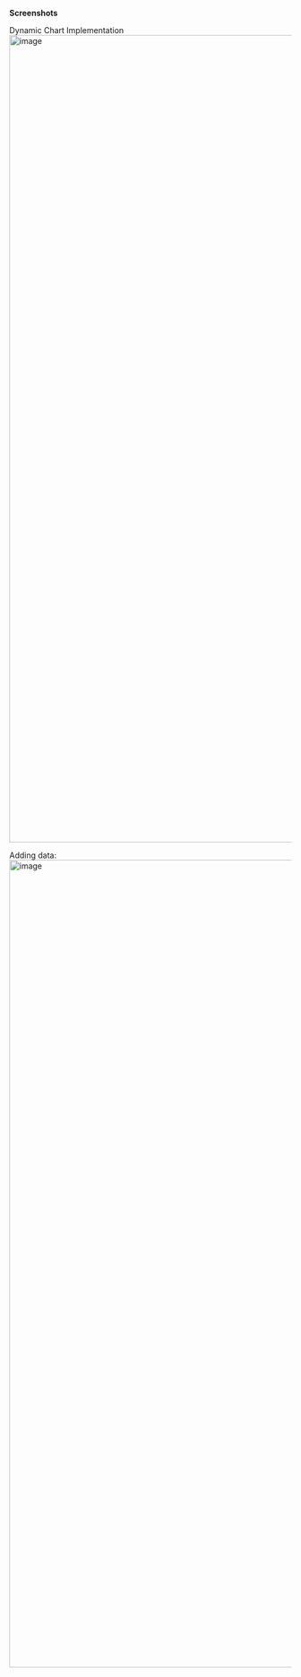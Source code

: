 **Screenshots**

Dynamic Chart Implementation
<img width="2560" height="1440" alt="image" src="https://github.com/user-attachments/assets/9afa2855-e4aa-4194-992e-6b3985837b77" />

Adding data:
<img width="2560" height="1440" alt="image" src="https://github.com/user-attachments/assets/3deb99a2-4f60-497e-9999-2acf77348375" />

